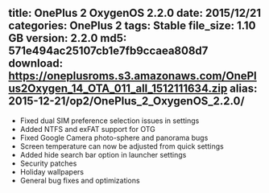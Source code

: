 title: OnePlus 2 OxygenOS 2.2.0
date: 2015/12/21
categories: OnePlus 2
tags: Stable
file_size: 1.10 GB
version: 2.2.0
md5: 571e494ac25107cb1e7fb9ccaea808d7
download: https://oneplusroms.s3.amazonaws.com/OnePlus2Oxygen_14_OTA_011_all_1512111634.zip
alias: 2015-12-21/op2/OnePlus_2_OxygenOS_2.2.0/
---
* Fixed dual SIM preference selection issues in settings
* Added NTFS and exFAT support for OTG
* Fixed Google Camera photo-sphere and panorama bugs
* Screen temperature can now be adjusted from quick settings
* Added hide search bar option in launcher settings
* Security patches
* Holiday wallpapers
* General bug fixes and optimizations
